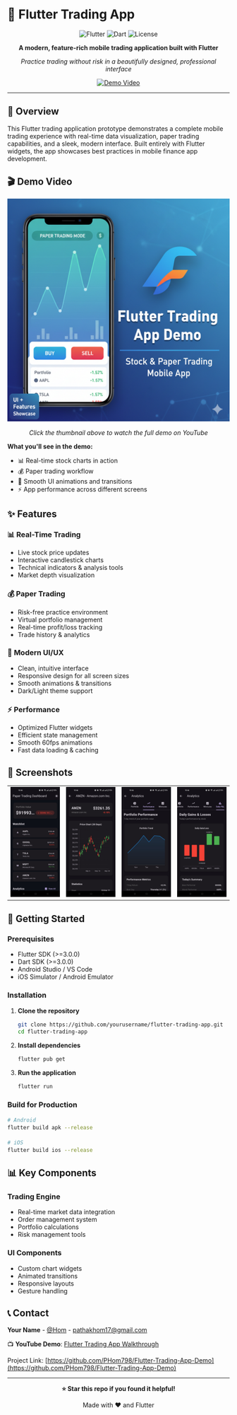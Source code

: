 # 📱 Flutter Trading App

<div align="center">
  
  ![Flutter](https://img.shields.io/badge/Flutter-%2302569B.svg?style=for-the-badge&logo=Flutter&logoColor=white)
  ![Dart](https://img.shields.io/badge/dart-%230175C2.svg?style=for-the-badge&logo=dart&logoColor=white)
  ![License](https://img.shields.io/badge/license-MIT-blue.svg?style=for-the-badge)
  
  **A modern, feature-rich mobile trading application built with Flutter**
  
  *Practice trading without risk in a beautifully designed, professional interface*

  [![Demo Video](https://img.shields.io/badge/▶️%20Watch%20Demo-FF0000?style=for-the-badge&logo=youtube&logoColor=white)](https://www.youtube.com/watch?v=CTuRE5X5Ew8&list=LL)

</div>

---

## 🌟 Overview

This Flutter trading application prototype demonstrates a complete mobile trading experience with real-time data visualization, paper trading capabilities, and a sleek, modern interface. Built entirely with Flutter widgets, the app showcases best practices in mobile finance app development.

## 🎬 Demo Video

<div align="center">
  
  [![Flutter Trading App Demo](screenshots/thumbnail.png)](https://www.youtube.com/watch?v=CTuRE5X5Ew8&list=LL)
  
  *Click the thumbnail above to watch the full demo on YouTube*
  
</div>

**What you'll see in the demo:**
- 📊 Real-time stock charts in action
- 💰 Paper trading workflow
- 🎨 Smooth UI animations and transitions  
- ⚡ App performance across different screens

## ✨ Features

### 📊 **Real-Time Trading**
- Live stock price updates
- Interactive candlestick charts
- Technical indicators & analysis tools
- Market depth visualization

### 💰 **Paper Trading**
- Risk-free practice environment
- Virtual portfolio management
- Real-time profit/loss tracking
- Trade history & analytics

### 🎨 **Modern UI/UX**
- Clean, intuitive interface
- Responsive design for all screen sizes
- Smooth animations & transitions
- Dark/Light theme support

### ⚡ **Performance**
- Optimized Flutter widgets
- Efficient state management
- Smooth 60fps animations
- Fast data loading & caching

## 📱 Screenshots

<div align="left">
  <table>
    <tr>
      <td><img src="screenshots/dashboard.jpg" alt="Trading Interface" width="250"/></td>
      <td><img src="screenshots/charts.jpg" alt="stock charts" width="250"/></td>
      <td><img src="screenshots/performance.jpg" alt="performance" width="250"/></td>
      <td><img src="screenshots/dailygainloss.jpg" alt="Gain/loss" width="250"/></td>

  </table>
</div>

## 🚀 Getting Started

### Prerequisites

- Flutter SDK (>=3.0.0)
- Dart SDK (>=3.0.0)
- Android Studio / VS Code
- iOS Simulator / Android Emulator

### Installation

1. **Clone the repository**
   ```bash
   git clone https://github.com/yourusername/flutter-trading-app.git
   cd flutter-trading-app
   ```

2. **Install dependencies**
   ```bash
   flutter pub get
   ```

3. **Run the application**
   ```bash
   flutter run
   ```

### Build for Production

```bash
# Android
flutter build apk --release

# iOS
flutter build ios --release
```

## 📊 Key Components

### Trading Engine
- Real-time market data integration
- Order management system
- Portfolio calculations
- Risk management tools

### UI Components
- Custom chart widgets
- Animated transitions
- Responsive layouts
- Gesture handling


## 📞 Contact

**Your Name** - [@Hom](https://x.com/KishanP07684084) - pathakhom17@gmail.com

📺 **YouTube Demo**: [Flutter Trading App Walkthrough](https://www.youtube.com/watch?v=CTuRE5X5Ew8&list=LL)

Project Link: [https://github.com/PHom798/Flutter-Trading-App-Demo](https://github.com/PHom798/Flutter-Trading-App-Demo)

---

<div align="center">
  
  **⭐ Star this repo if you found it helpful!**
  
  Made with ❤️ and Flutter
  
</div>

